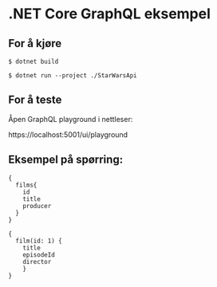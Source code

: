 ﻿# .NET Core GraphQL eksempel

## For å kjøre
`$ dotnet build`

`$ dotnet run --project ./StarWarsApi`

## For å teste
Åpen GraphQL playground i nettleser:

https://localhost:5001/ui/playground

## Eksempel på spørring:

```
{
  films{
    id
    title
    producer
  }
}
```

```
{
  film(id: 1) {
    title
    episodeId
    director
	}
}
```
